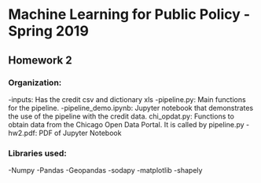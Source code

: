 # Machine Learning for Public Policy - Spring 2019

## Homework 2

### Organization:
-inputs: Has the credit csv and dictionary xls
-pipeline.py: Main functions for the pipeline.
-pipeline_demo.ipynb: Jupyter notebook that demonstrates the use of the pipeline with the credit data.
chi_opdat.py: Functions to obtain data from the Chicago Open Data Portal. It is called by pipeline.py
-hw2.pdf: PDF of Jupyter Notebook

### Libraries used:
-Numpy
-Pandas
-Geopandas
-sodapy
-matplotlib
-shapely

